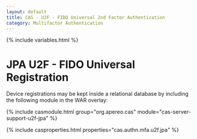 ```yaml
---
layout: default
title: CAS - U2F - FIDO Universal 2nd Factor Authentication
category: Multifactor Authentication
---
```


{% include variables.html %}

# JPA U2F - FIDO Universal Registration

Device registrations may be kept inside a relational database 
by including the following module in the WAR overlay:

{% include casmodule.html group="org.apereo.cas" module="cas-server-support-u2f-jpa" %}

{% include casproperties.html properties="cas.authn.mfa.u2f.jpa" %}
